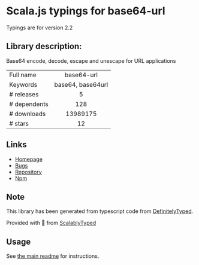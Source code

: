 
# Scala.js typings for base64-url

Typings are for version 2.2

## Library description:
Base64 encode, decode, escape and unescape for URL applications

|                    |                 |
| ------------------ | :-------------: |
| Full name          | base64-url |
| Keywords           | base64, base64url |
| # releases         | 5 |
| # dependents       | 128 |
| # downloads        | 13989175 |
| # stars            | 12 |

## Links
- [Homepage](https://github.com/joaquimserafim/base64-url)
- [Bugs](https://github.com/joaquimserafim/base64-url/issues)
- [Repository](https://github.com/joaquimserafim/base64-url)
- [Npm](https://www.npmjs.com/package/base64-url)
    


## Note
This library has been generated from typescript code from [DefinitelyTyped](https://definitelytyped.org).

Provided with :purple_heart: from [ScalablyTyped](https://github.com/oyvindberg/ScalablyTyped)

## Usage
See [the main readme](../../readme.md) for instructions.


